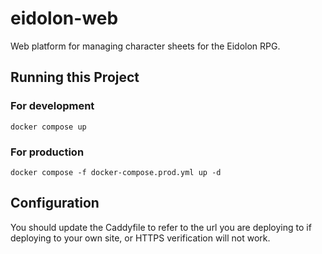 # eidolon-web
Web platform for managing character sheets for the Eidolon RPG.

## Running this Project
### For development
`docker compose up`
### For production
`docker compose -f docker-compose.prod.yml up -d`

## Configuration
You should update the Caddyfile to refer to the url you are deploying to if deploying to your own site, or HTTPS verification will not work.